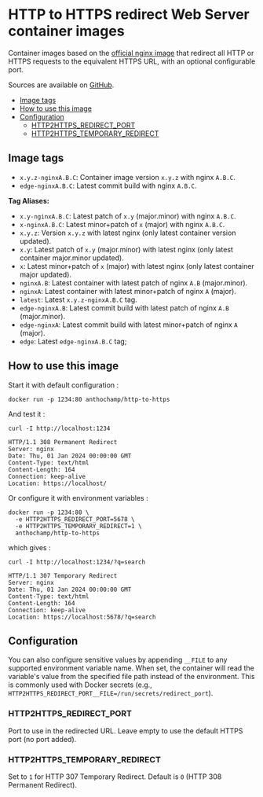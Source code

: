 # HTTP to HTTPS redirect Web Server container images

Container images based on the [official nginx image](https://hub.docker.com/_/nginx) that redirect all HTTP or HTTPS requests to the equivalent HTTPS URL, with an optional configurable port.

Sources are available on [GitHub](https://github.com/anthochamp/container-http-to-https).

<!-- TOC tocDepth:2..3 chapterDepth:2..6 -->

- [Image tags](#image-tags)
- [How to use this image](#how-to-use-this-image)
- [Configuration](#configuration)
  - [HTTP2HTTPS_REDIRECT_PORT](#http2https_redirect_port)
  - [HTTP2HTTPS_TEMPORARY_REDIRECT](#http2https_temporary_redirect)

<!-- /TOC -->

## Image tags

- `x.y.z-nginxA.B.C`: Container image version `x.y.z` with nginx `A.B.C`.
- `edge-nginxA.B.C`: Latest commit build with nginx `A.B.C`.

**Tag Aliases:**

- `x.y-nginxA.B.C`: Latest patch of `x.y` (major.minor) with nginx `A.B.C`.
- `x-nginxA.B.C`: Latest minor+patch of `x` (major) with nginx `A.B.C`.
- `x.y.z`: Version `x.y.z` with latest nginx (only latest container version updated).
- `x.y`: Latest patch of `x.y` (major.minor) with latest nginx (only latest container major.minor updated).
- `x`: Latest minor+patch of `x` (major) with latest nginx (only latest container major updated).
- `nginxA.B`: Latest container with latest patch of nginx `A.B` (major.minor).
- `nginxA`: Latest container with latest minor+patch of nginx `A` (major).
- `latest`: Latest `x.y.z-nginxA.B.C` tag.
- `edge-nginxA.B`: Latest commit build with latest patch of nginx `A.B` (major.minor).
- `edge-nginxA`: Latest commit build with latest minor+patch of nginx `A` (major).
- `edge`: Latest `edge-nginxA.B.C` tag;

## How to use this image

Start it with default configuration :

```shell
docker run -p 1234:80 anthochamp/http-to-https
```

And test it :

```shell
curl -I http://localhost:1234
```

```text
HTTP/1.1 308 Permanent Redirect
Server: nginx
Date: Thu, 01 Jan 2024 00:00:00 GMT
Content-Type: text/html
Content-Length: 164
Connection: keep-alive
Location: https://localhost/
```

Or configure it with environment variables :

```shell
docker run -p 1234:80 \
  -e HTTP2HTTPS_REDIRECT_PORT=5678 \
  -e HTTP2HTTPS_TEMPORARY_REDIRECT=1 \
  anthochamp/http-to-https
```

which gives :

```shell
curl -I http://localhost:1234/?q=search
```

```text
HTTP/1.1 307 Temporary Redirect
Server: nginx
Date: Thu, 01 Jan 2024 00:00:00 GMT
Content-Type: text/html
Content-Length: 164
Connection: keep-alive
Location: https://localhost:5678/?q=search
```

## Configuration

You can also configure sensitive values by appending `__FILE` to any supported environment variable name. When set, the container will read the variable's value from the specified file path instead of the environment. This is commonly used with Docker secrets (e.g., `HTTP2HTTPS_REDIRECT_PORT__FILE=/run/secrets/redirect_port`).

### HTTP2HTTPS_REDIRECT_PORT

Port to use in the redirected URL. Leave empty to use the default HTTPS port (no port added).

### HTTP2HTTPS_TEMPORARY_REDIRECT

Set to `1` for HTTP 307 Temporary Redirect. Default is `0` (HTTP 308 Permanent Redirect).
